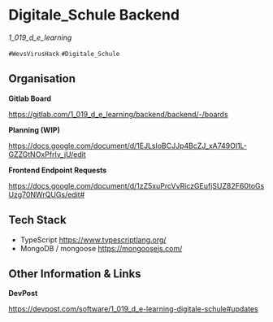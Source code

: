 # Digitale_Schule Backend
_1_019_d_e_learning_

`#WevsVirusHack` `#Digitale_Schule`

## Organisation

**Gitlab Board**

https://gitlab.com/1_019_d_e_learning/backend/backend/-/boards

**Planning (WIP)**

https://docs.google.com/document/d/1EJLsloBCJJp4BcZJ_xA749Ol1L-GZZGtNOxPfrIv_jU/edit

**Frontend Endpoint Requests**

https://docs.google.com/document/d/1zZ5xuPrcVvRiczGEufjSUZ82F60toGsUzg70NWrQUGs/edit#

## Tech Stack
- TypeScript https://www.typescriptlang.org/
- MongoDB / mongoose https://mongoosejs.com/

## Other Information & Links

**DevPost**

https://devpost.com/software/1_019_d_e-learning-digitale-schule#updates